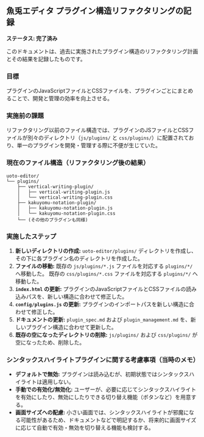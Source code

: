 ## 魚兎エディタ プラグイン構造リファクタリングの記録

**ステータス: 完了済み**

このドキュメントは、過去に実施されたプラグイン構造のリファクタリング計画とその結果を記録したものです。

### 目標
プラグインのJavaScriptファイルとCSSファイルを、プラグインごとにまとめることで、開発と管理の効率を向上させる。

### 実施前の課題
リファクタリング以前のファイル構造では、プラグインのJSファイルとCSSファイルが別々のディレクトリ（`js/plugins/` と `css/plugins/`）に配置されており、単一のプラグインを開発・管理する際に不便が生じていた。

### 現在のファイル構造（リファクタリング後の結果）
```
uoto-editor/
└── plugins/
    ├── vertical-writing-plugin/
    │   ├── vertical-writing-plugin.js
    │   └── vertical-writing-plugin.css
    ├── kakuyomu-notation-plugin/
    │   ├── kakuyomu-notation-plugin.js
    │   └── kakuyomu-notation-plugin.css
    └── (その他のプラグインも同様)
```

### 実施したステップ

1.  **新しいディレクトリの作成:**
    `uoto-editor/plugins/` ディレクトリを作成し、その下に各プラグイン名のディレクトリを作成した。
2.  **ファイルの移動:**
    既存の `js/plugins/*.js` ファイルを対応する `plugins/*/` へ移動した。
    既存の `css/plugins/*.css` ファイルを対応する `plugins/*/` へ移動した。
3.  **`index.html` の更新:**
    プラグインのJavaScriptファイルとCSSファイルの読み込みパスを、新しい構造に合わせて修正した。
4.  **`config/plugins.js` の更新:**
    プラグインのインポートパスを新しい構造に合わせて修正した。
5.  **ドキュメントの更新:**
    `plugin_spec.md` および `plugin_management.md` を、新しいプラグイン構造に合わせて更新した。
6.  **既存の空になったディレクトリの削除:**
    `js/plugins/` および `css/plugins/` が空になったため、削除した。

### シンタックスハイライトプラグインに関する考慮事項（当時のメモ）

*   **デフォルトで無効:** プラグインは読み込むが、初期状態ではシンタックスハイライトは適用しない。
*   **手動での有効化/無効化:** ユーザーが、必要に応じてシンタックスハイライトを有効にしたり、無効にしたりできる切り替え機能（ボタンなど）を用意する。
*   **画面サイズへの配慮:** 小さい画面では、シンタックスハイライトが邪魔になる可能性があるため、ドキュメントなどで明記するか、将来的に画面サイズに応じて自動で有効・無効を切り替える機能も検討する。

